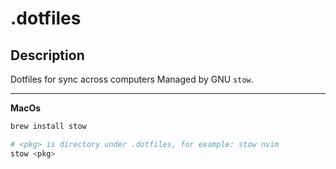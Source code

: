 # .dotfiles

## Description
Dotfiles for sync across computers
Managed by GNU `stow`. 

----

**MacOs**
```bash
brew install stow

# <pkg> is directory under .dotfiles, for example: stow nvim
stow <pkg>
```

